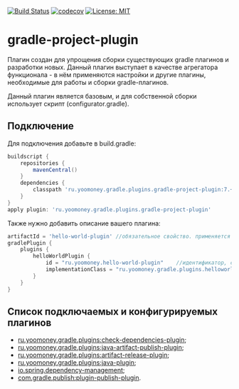 [![Build Status](https://travis-ci.com/yoomoney/gradle-project-plugin.svg?branch=master)](https://travis-ci.com/yoomoney/gradle-project-plugin)
[![codecov](https://codecov.io/gh/yoomoney/gradle-project-plugin/branch/master/graph/badge.svg)](https://codecov.io/gh/yoomoney/gradle-project-plugin)
[![License: MIT](https://img.shields.io/badge/License-MIT-yellow.svg)](https://opensource.org/licenses/MIT)

# gradle-project-plugin

Плагин создан для упрощения сборки существующих gradle плагинов и разработки новых.
Данный плагин выступает в качестве агрегатора функционала - в нём применяются настройки и другие плагины, 
необходимые для работы и сборки gradle-плагинов.

Данный плагин является базовым, и для собственной сборки использует скрипт (configurator.gradle).

## Подключение
Для подключения добавьте в build.gradle:
```groovy
buildscript {
    repositories {
        mavenCentral()
    }
    dependencies {
        classpath 'ru.yoomoney.gradle.plugins.gradle-project-plugin:7.+'
    }
}
apply plugin: 'ru.yoomoney.gradle.plugins.gradle-project-plugin'
```

Также нужно добавить описание вашего плагина:
```groovy
artifactId = 'hello-world-plugin' //обязательное свойство. применяется для публикации и для создания ссылок на проект в github
gradlePlugin {
    plugins {
        helloWorldPlugin {
            id = "ru.yoomoney.hello-world-plugin"    //идентификатор, с помощью которого плагин можно подключать к проекту
            implementationClass = "ru.yoomoney.gradle.plugins.helloworld.HelloWorldPlugin"
        }
    }
}
```

## Список подключаемых и конфигурируемых плагинов
*  [ru.yoomoney.gradle.plugins:check-dependencies-plugin](https://github.com/yoomoney/check-dependencies-plugin);  
*  [ru.yoomoney.gradle.plugins:java-artifact-publish-plugin](https://github.com/yoomoney/java-artifact-publish-plugin);  
*  [ru.yoomoney.gradle.plugins:artifact-release-plugin](https://github.com/yoomoney/artifact-release-plugin);  
*  [ru.yoomoney.gradle.plugins:java-plugin](https://github.com/yoomoney/java-plugin);  
*  [io.spring.dependency-management](https://docs.spring.io/dependency-management-plugin/docs/current/reference/html/);
*  [com.gradle.publish:plugin-publish-plugin](https://docs.gradle.org/current/userguide/publishing_gradle_plugins.html).